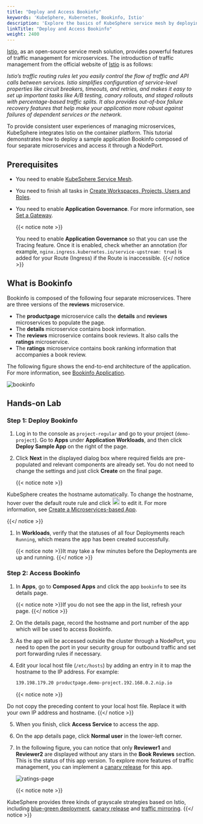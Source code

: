 ```yaml
---
title: "Deploy and Access Bookinfo"
keywords: 'KubeSphere, Kubernetes, Bookinfo, Istio'
description: 'Explore the basics of KubeSphere service mesh by deploying an example application Bookinfo.'
linkTitle: "Deploy and Access Bookinfo"
weight: 2400
---
```


[Istio](https://istio.io/), as an open-source service mesh solution, provides powerful features of traffic management for microservices. The introduction of traffic management from the official website of [Istio](https://istio.io/latest/docs/concepts/traffic-management/) is as follows:

*Istio’s traffic routing rules let you easily control the flow of traffic and API calls between services. Istio simplifies configuration of service-level properties like circuit breakers, timeouts, and retries, and makes it easy to set up important tasks like A/B testing, canary rollouts, and staged rollouts with percentage-based traffic splits. It also provides out-of-box failure recovery features that help make your application more robust against failures of dependent services or the network.*

To provide consistent user experiences of managing microservices, KubeSphere integrates Istio on the container platform. This tutorial demonstrates how to deploy a sample application Bookinfo composed of four separate microservices and access it through a NodePort.

## Prerequisites

- You need to enable [KubeSphere Service Mesh](../../pluggable-components/service-mesh/).

- You need to finish all tasks in [Create Workspaces, Projects, Users and Roles](../create-workspace-and-project/).

- You need to enable **Application Governance**. For more information, see [Set a Gateway](../../project-administration/project-gateway/#set-a-gateway).

  {{< notice note >}}

  You need to enable **Application Governance** so that you can use the Tracing feature. Once it is enabled, check whether an annotation (for example, `nginx.ingress.kubernetes.io/service-upstream: true`) is added for your Route (Ingress) if the Route is inaccessible.
  {{</ notice >}}

## What is Bookinfo

Bookinfo is composed of the following four separate microservices. There are three versions of the **reviews** microservice.

- The **productpage** microservice calls the **details** and **reviews** microservices to populate the page.
- The **details** microservice contains book information.
- The **reviews** microservice contains book reviews. It also calls the **ratings** microservice.
- The **ratings** microservice contains book ranking information that accompanies a book review.

The following figure shows the end-to-end architecture of the application. For more information, see [Bookinfo Application](https://istio.io/latest/docs/examples/bookinfo/).

![bookinfo](/images/docs/quickstart/deploy-bookinfo-to-k8s/bookinfo.png)

## Hands-on Lab

### Step 1: Deploy Bookinfo

1. Log in to the console as `project-regular` and go to your project (`demo-project`). Go to **Apps** under **Application Workloads**, and then click **Deploy Sample App** on the right of the page.

2. Click **Next** in the displayed dialog box where required fields are pre-populated and relevant components are already set. You do not need to change the settings and just click **Create** on the final page.

    {{< notice note >}}

KubeSphere creates the hostname automatically. To change the hostname, hover over the default route rule and click <img src="/images/docs/quickstart/deploy-bookinfo-to-k8s/edit-icon.png" width='20px' /> to edit it. For more information, see [Create a Microservices-based App](../../project-user-guide/application/compose-app/).

{{</ notice >}}

1. In **Workloads**, verify that the statuses of all four Deployments reach `Running`, which means the app has been created successfully.

    {{< notice note >}}It may take a few minutes before the Deployments are up and running.
{{</ notice >}}

### Step 2: Access Bookinfo

1. In **Apps**, go to **Composed Apps** and click the app `bookinfo` to see its details page.

    {{< notice note >}}If you do not see the app in the list, refresh your page.
    {{</ notice >}}
    
2. On the details page, record the hostname and port number of the app which will be used to access Bookinfo.

3. As the app will be accessed outside the cluster through a NodePort, you need to open the port in your security group for outbound traffic and set port forwarding rules if necessary.

4. Edit your local host file (`/etc/hosts`) by adding an entry in it to map the hostname to the IP address. For example:

    ```bash
    139.198.179.20 productpage.demo-project.192.168.0.2.nip.io
    ```

    {{< notice note >}}

Do not copy the preceding content to your local host file. Replace it with your own IP address and hostname.
    {{</ notice >}}

5. When you finish, click **Access Service** to access the app.

6. On the app details page, click **Normal user** in the lower-left corner.

7. In the following figure, you can notice that only **Reviewer1** and **Reviewer2** are displayed without any stars in the **Book Reviews** section. This is the status of this app version. To explore more features of traffic management, you can implement a [canary release](../../project-user-guide/grayscale-release/canary-release/) for this app.

    ![ratings-page](/images/docs/quickstart/deploy-bookinfo-to-k8s/ratings-page.png)
    
    {{< notice note >}}

KubeSphere provides three kinds of grayscale strategies based on Istio, including [blue-green deployment](../../project-user-guide/grayscale-release/blue-green-deployment/), [canary release](../../project-user-guide/grayscale-release/canary-release/) and [traffic mirroring](../../project-user-guide/grayscale-release/traffic-mirroring/).
    {{</ notice >}}

